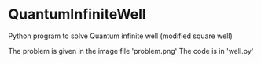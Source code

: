 # QuantumInfiniteWell
Python program to solve Quantum infinite well (modified square well)

The problem is given in the image file 'problem.png'
The code is in 'well.py'
